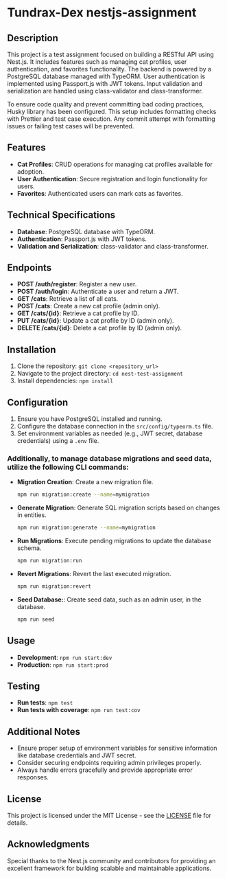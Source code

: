 # Tundrax-Dex nestjs-assignment

## Description
This project is a test assignment focused on building a RESTful API using Nest.js. It includes features such as managing cat profiles, user authentication, and favorites functionality. The backend is powered by a PostgreSQL database managed with TypeORM. User authentication is implemented using Passport.js with JWT tokens. Input validation and serialization are handled using class-validator and class-transformer.

To ensure code quality and prevent committing bad coding practices, Husky library has been configured. This setup includes formatting checks with Prettier and test case execution. Any commit attempt with formatting issues or failing test cases will be prevented.

## Features
- **Cat Profiles**: CRUD operations for managing cat profiles available for adoption.
- **User Authentication**: Secure registration and login functionality for users.
- **Favorites**: Authenticated users can mark cats as favorites.

## Technical Specifications
- **Database**: PostgreSQL database with TypeORM.
- **Authentication**: Passport.js with JWT tokens.
- **Validation and Serialization**: class-validator and class-transformer.

## Endpoints

- **POST /auth/register**: Register a new user.
- **POST /auth/login**: Authenticate a user and return a JWT.
- **GET /cats**: Retrieve a list of all cats.
- **POST /cats**: Create a new cat profile (admin only).
- **GET /cats/{id}**: Retrieve a cat profile by ID.
- **PUT /cats/{id}**: Update a cat profile by ID (admin only).
- **DELETE /cats/{id}**: Delete a cat profile by ID (admin only).

## Installation
1. Clone the repository: `git clone <repository_url>`
2. Navigate to the project directory: `cd nest-test-assignment`
3. Install dependencies: `npm install`

## Configuration
1. Ensure you have PostgreSQL installed and running.
2. Configure the database connection in the `src/config/typeorm.ts` file.
3. Set environment variables as needed (e.g., JWT secret, database credentials) using a `.env` file.

### Additionally, to manage database migrations and seed data, utilize the following CLI commands:
- **Migration Creation**: Create a new migration file.
  ```bash
  npm run migration:create --name=mymigration
- **Generate Migration**: Generate SQL migration scripts based on changes in entities.
  ```bash
  npm run migration:generate --name=mymigration
- **Run Migrations**: Execute pending migrations to update the database schema.
  ```bash
  npm run migration:run
- **Revert Migrations**: Revert the last executed migration.
  ```bash
  npm run migration:revert
- **Seed Database:**: Create seed data, such as an admin user, in the database.
  ```bash
  npm run seed

## Usage
- **Development**: `npm run start:dev`
- **Production**: `npm run start:prod`

## Testing
- **Run tests**: `npm test`
- **Run tests with coverage**: `npm run test:cov`

## Additional Notes
- Ensure proper setup of environment variables for sensitive information like database credentials and JWT secret.
- Consider securing endpoints requiring admin privileges properly.
- Always handle errors gracefully and provide appropriate error responses.

## License
This project is licensed under the MIT License - see the [LICENSE](LICENSE) file for details.

## Acknowledgments
Special thanks to the Nest.js community and contributors for providing an excellent framework for building scalable and maintainable applications.
